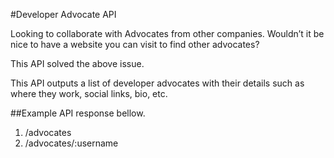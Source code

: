 #Developer Advocate API

Looking to collaborate with Advocates from other companies. Wouldn’t it be nice to have a website you can visit to find other advocates?

This API solved the above issue.

This API outputs a list of developer advocates with their details such as where they work, social links, bio, etc. 

##Example API response bellow.

1. /advocates
2. /advocates/:username

